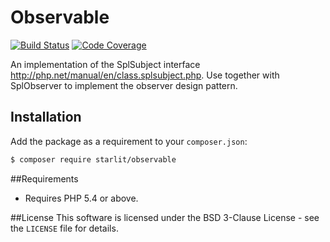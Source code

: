 # Observable

[![Build Status](https://travis-ci.org/starweb/starlit-observable.svg?branch=master)](https://travis-ci.org/starweb/starlit-observable)
[![Code Coverage](https://scrutinizer-ci.com/g/starweb/starlit-observable/badges/coverage.png?b=master)](https://scrutinizer-ci.com/g/starweb/starlit-observable/?branch=master)

An implementation of the SplSubject interface <http://php.net/manual/en/class.splsubject.php>. Use together
with SplObserver to implement the observer design pattern.

## Installation
Add the package as a requirement to your `composer.json`:
```bash
$ composer require starlit/observable
```


##Requirements
- Requires PHP 5.4 or above.

##License
This software is licensed under the BSD 3-Clause License - see the `LICENSE` file for details.
